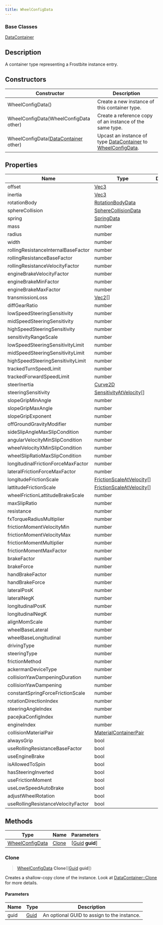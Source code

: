 ```yaml
---
title: WheelConfigData
---
```

### Base Classes

[DataContainer](/vext/ref/shared/class/datacontainer)

## Description

A container type representing a Frostbite instance entry.

## Constructors

| Constructor                                                                | Description                                                                                                           |
| -------------------------------------------------------------------------- | --------------------------------------------------------------------------------------------------------------------- |
| WheelConfigData()                                                          | Create a new instance of this container type.                                                                         |
| WheelConfigData(WheelConfigData other)                                     | Create a reference copy of an instance of the same type.                                                              |
| WheelConfigData([DataContainer](/vext/ref/shared/class/datacontainer) other) | Upcast an instance of type [DataContainer](/vext/ref/shared/class/datacontainer) to [WheelConfigData](WheelConfigData). |

## Properties

| Name                                | Type                                                   | Description |
| ----------------------------------- | ------------------------------------------------------ | ----------- |
| offset                              | [Vec3](/vext/ref/shared/class/Vec3)                      |             |
| inertia                             | [Vec3](/vext/ref/shared/class/Vec3)                      |             |
| rotationBody                        | [RotationBodyData](RotationBodyData)                   |             |
| sphereCollision                     | [SphereCollisionData](SphereCollisionData)             |             |
| spring                              | [SpringData](SpringData)                               |             |
| mass                                | number                                                 |             |
| radius                              | number                                                 |             |
| width                               | number                                                 |             |
| rollingResistanceInternalBaseFactor | number                                                 |             |
| rollingResistanceBaseFactor         | number                                                 |             |
| rollingResistanceVelocityFactor     | number                                                 |             |
| engineBrakeVelocityFactor           | number                                                 |             |
| engineBrakeMinFactor                | number                                                 |             |
| engineBrakeMaxFactor                | number                                                 |             |
| transmissionLoss                    | [Vec2](/vext/ref/shared/class/Vec2)\[\]                  |             |
| diffGearRatio                       | number                                                 |             |
| lowSpeedSteeringSensitivity         | number                                                 |             |
| midSpeedSteeringSensitivity         | number                                                 |             |
| highSpeedSteeringSensitivity        | number                                                 |             |
| sensitivityRangeScale               | number                                                 |             |
| lowSpeedSteeringSensitivityLimit    | number                                                 |             |
| midSpeedSteeringSensitivityLimit    | number                                                 |             |
| highSpeedSteeringSensitivityLimit   | number                                                 |             |
| trackedTurnSpeedLimit               | number                                                 |             |
| trackedForwardSpeedLimit            | number                                                 |             |
| steerInertia                        | [Curve2D](Curve2D)                                     |             |
| steeringSensitivity                 | [SensitivityAtVelocity](SensitivityAtVelocity)\[\]     |             |
| slopeGripMinAngle                   | number                                                 |             |
| slopeGripMaxAngle                   | number                                                 |             |
| slopeGripExponent                   | number                                                 |             |
| offGroundGravityModifier            | number                                                 |             |
| sideSlipAngleMaxSlipCondition       | number                                                 |             |
| angularVelocityMinSlipCondition     | number                                                 |             |
| wheelVelocityXMinSlipCondition      | number                                                 |             |
| wheelSlipRatioMaxSlipCondition      | number                                                 |             |
| longitudinalFrictionForceMaxFactor  | number                                                 |             |
| lateralFrictionForceMaxFactor       | number                                                 |             |
| longitudeFrictionScale              | [FrictionScaleAtVelocity](FrictionScaleAtVelocity)\[\] |             |
| lattitudeFrictionScale              | [FrictionScaleAtVelocity](FrictionScaleAtVelocity)\[\] |             |
| wheelFrictionLattitudeBrakeScale    | number                                                 |             |
| maxSlipRatio                        | number                                                 |             |
| resistance                          | number                                                 |             |
| fxTorqueRadiusMultiplier            | number                                                 |             |
| frictionMomentVelocityMin           | number                                                 |             |
| frictionMomentVelocityMax           | number                                                 |             |
| frictionMomentMultiplier            | number                                                 |             |
| frictionMomentMaxFactor             | number                                                 |             |
| brakeFactor                         | number                                                 |             |
| brakeForce                          | number                                                 |             |
| handBrakeFactor                     | number                                                 |             |
| handBrakeForce                      | number                                                 |             |
| lateralPosK                         | number                                                 |             |
| lateralNegK                         | number                                                 |             |
| longitudinalPosK                    | number                                                 |             |
| longitudinalNegK                    | number                                                 |             |
| alignMomScale                       | number                                                 |             |
| wheelBaseLateral                    | number                                                 |             |
| wheelBaseLongitudinal               | number                                                 |             |
| drivingType                         | number                                                 |             |
| steeringType                        | number                                                 |             |
| frictionMethod                      | number                                                 |             |
| ackermanDeviceType                  | number                                                 |             |
| collisionYawDampeningDuration       | number                                                 |             |
| collisionYawDampening               | number                                                 |             |
| constantSpringForceFrictionScale    | number                                                 |             |
| rotationDirectionIndex              | number                                                 |             |
| steeringAngleIndex                  | number                                                 |             |
| pacejkaConfigIndex                  | number                                                 |             |
| engineIndex                         | number                                                 |             |
| collisionMaterialPair               | [MaterialContainerPair](MaterialContainerPair)         |             |
| alwaysGrip                          | bool                                                   |             |
| useRollingResistanceBaseFactor      | bool                                                   |             |
| useEngineBrake                      | bool                                                   |             |
| isAllowedToSpin                     | bool                                                   |             |
| hasSteeringInverted                 | bool                                                   |             |
| useFrictionMoment                   | bool                                                   |             |
| useLowSpeedAutoBrake                | bool                                                   |             |
| adjustWheelRotation                 | bool                                                   |             |
| useRollingResistanceVelocityFactor  | bool                                                   |             |

## Methods

| Type                               | Name            | Parameters                                     |
| ---------------------------------- | --------------- | ---------------------------------------------- |
| [WheelConfigData](WheelConfigData) | [Clone](#clone) | \[[Guid](/vext/ref/shared/class/guid) **guid**\] |

### Clone

> [WheelConfigData](WheelConfigData) **Clone**(\[[Guid](/vext/ref/shared/class/guid) **guid**\])

Creates a shallow-copy clone of the instance. Look at [DataContainer::Clone](/vext/ref/shared/class/datacontainer#clone) for more details.

#### Parameters

| Name | Type         | Description                                 |
| ---- | ------------ | ------------------------------------------- |
| guid | [Guid](Guid) | An optional GUID to assign to the instance. |
